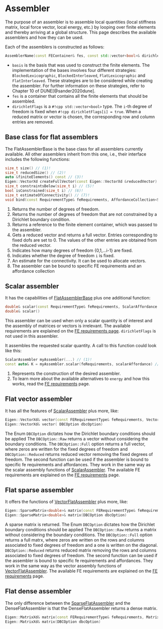 # Assembler

The purpose of an assembler is to assemble local quantities (local stiffness matrix, local force vector, local energy, etc.)
by looping over finite elements and thereby arriving at a global structure. This page describes
the available assemblers and how they can be used.

Each of the assemblers is constructed as follows:

```cpp
AssemblerName(const FEContainer& fes, const std::vector<bool>& dirichletFlags)
```

- `basis` is the basis that was used to construct the finite elements. The implementation of the bases involves four different
  strategies: `BlockedLexicographic`, `BlockedInterleaved`, `FlatLexicographic` and `FlatInterleaved`. These strategies are to be
  considered while creating the assembler. For further information on these strategies, refer to Chapter 10 of DUNE[@sander2020dune].
- `fes` is a container that contains all the finite elements that should be assembled.
- `dirichletFlags` is a `#!cpp std::vector<bool>` type. The `i`-th degree of freedom is fixed when `#!cpp dirichletFlags[i] = true`.
  When a reduced matrix or vector is chosen, the corresponding row and column entries are removed.

## Base class for flat assemblers

The FlatAssemblerBase is the base class for all assemblers currently available. All other assemblers inherit from this one,
i.e., their interface includes the following functions:

```cpp
size_t size() // (1)!
size_t reducedSize() // (2)!
auto &finiteElements() const // (3)!
Eigen::VectorXd createFullVector(const Eigen::VectorXd &reducedVector) // (4)!
size_t constraintsBelow(size_t i) // (5)!
bool isConstrained(size_t i) // (6)!
size_t estimateOfConnectivity() // (7)!
void bind(const RequirementType& feRequirements, AffordanceCollection<ScalarAffordance, VectorAffordance, MatrixAffordance> affordance)  // (8)!
```

1. Returns the number of degrees of freedom.
2. Returns the number of degrees of freedom that are not constrained by a Dirichlet boundary condition.
3. Returns a reference to the finite element container, which was passed to the assembler.
4. Gets a reduced vector and returns a full vector. Entries corresponding to fixed dofs are set to 0. The values of the other entries are
    obtained from the reduced vector.
5. Indicates how many degrees of freedom {0,1,...i-1} are fixed.
6. Indicates whether the degree of freedom `i` is fixed.
7. An estimate for the connectivity. It can be used to allocate vectors.
8. The assembler can be bound to specific FE requirements and an affordance collection

## Scalar assembler

It has the capabilities of [FlatAssemblerBase](#flatassemblerbase) plus one additional function:

```cpp
double& scalar(const RequirementType& feRequirements, ScalarAffordance affordance)
double& scalar()
```

This assembler can be used when only a scalar quantity is of interest and the assembly of matrices or vectors is irrelevant.
The available requirements are explained on the [FE requirements page](feRequirements.md).
`dirichletFlags` is not used in this assembler.

It assembles the requested scalar quantity. A call to this function could look like this:

```cpp
ScalarAssembler myAssembler(...) // (1)!
const auto& K = myAssembler.scalar(feRequirements, scalarAffordance) // (2)!
```

1. Represents the construction of the desired assembler.
2. To learn more about the available alternatives to `energy` and how this works, read the [FE requirements](feRequirements.md) page.

## Flat vector assembler

It has all the features of [ScalarAssembler](#scalarassembler) plus more, like:

```cpp
Eigen::VectorXd& vector(const FERequirementType& feRequirements, VectorAffordance affordance,  DBCOption dbcOption)
Eigen::VectorXd& vector( DBCOption dbcOption)
```

The Enum `DBCOption` dictates how the Dirichlet boundary conditions should be applied
The `DBCOption::Raw` returns a vector without considering the boundary conditions.
The `DBCOption::Full` option returns a full vector, where zeros are written for the fixed degrees of freedom and `DBCOption::Reduced`
returns reduced vector removing the fixed degrees of freedom.
The second function can be used if the assembler is bound to specific fe requirements and affordances.
They work in the same way as the scalar assembly functions of [ScalarAssembler](#scalarassembler).
The available FE requirements are explained on the [FE requirements](feRequirements.md) page.

## Flat sparse assembler

It offers the functions of [VectorFlatAssembler](#vectorflatassembler) plus more, like:

```cpp
Eigen::SparseMatrix<double>& matrix(const FERequirementType& feRequirements, MatrixAffordance affordance, DBCOption dbcOption)
Eigen::SparseMatrix<double>& matrix(DBCOption dbcOption)
```

A sparse matrix is returned.
The Enum `DBCOption` dictates how the Dirichlet boundary conditions should be applied
The `DBCOption::Raw` returns a matrix without considering the boundary conditions.
The `DBCOption::Full` option returns a full matrx, where zeros are written on the  rows and columns associated to fixed degrees of
freedom  and a one is written on the diagonal.
 `DBCOption::Reduced` returns reduced matrix removing the rows and columns associated to fixed degrees of freedom.
The second function can be used if the assembler is bound to specific fe requirements and affordances.
They work in the same way as the vector assembly functions of [VectorFlatAssembler](#vectorflatassembler).
The available FE requirements are explained on the [FE requirements](feRequirements.md) page.

## Flat dense assembler

The only difference between the [SparseFlatAssembler](#sparseflatassembler) and the DenseFlatAssembler is that the
DenseFlatAssembler returns a dense matrix.

```cpp
Eigen::MatrixXd& matrix(const FERequirementType& feRequirements, MatrixAffordance affordance, DBCOption dbcOption)
Eigen::MatrixXd& matrix(DBCOption dbcOption)
```
